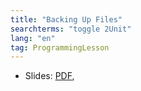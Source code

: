 ```yaml
---
title: "Backing Up Files"
searchterms: "toggle 2Unit"
lang: "en"
tag: ProgrammingLesson
---
```

 <ul>
 <li class="ng-binding">Slides:
 <a href="ProgrammingLessons/BackingUpFiles.pdf">PDF</a>,
 </li>


 </ul>
